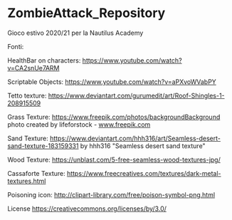 # ZombieAttack_Repository
Gioco estivo 2020/21 per la Nautilus Academy

Fonti:

HealthBar on characters: https://www.youtube.com/watch?v=CA2snUe7ARM

Scriptable Objects: https://www.youtube.com/watch?v=aPXvoWVabPY

Tetto texture: https://www.deviantart.com/gurumedit/art/Roof-Shingles-1-208915509

Grass Texture: https://www.freepik.com/photos/backgroundBackground photo created by lifeforstock - www.freepik.com

Sand Texture: https://www.deviantart.com/hhh316/art/Seamless-desert-sand-texture-183159331 by hhh316 "Seamless desert sand texture"

Wood Texture: https://unblast.com/5-free-seamless-wood-textures-jpg/

Cassaforte Texture: https://www.freecreatives.com/textures/dark-metal-textures.html

Poisoning icon: http://clipart-library.com/free/poison-symbol-png.html

License https://creativecommons.org/licenses/by/3.0/
